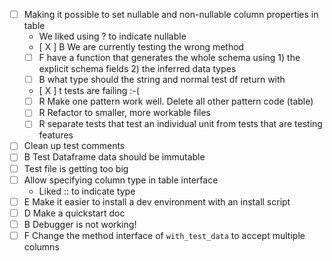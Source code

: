 * [ ] Making it possible to set nullable and non-nullable column properties in table
    * We liked using ? to indicate nullable
    * [ X ] B  We are currently testing the wrong method
    * [ ] F have a function that generates the whole schema using 1) the explicit schema fields 2) the inferred data types
    * [ ] B what type should the string and normal test df return with
    * [ X ] t tests are failing :-(
    * [ ] R Make one pattern work well. Delete all other pattern code (table)
    * [ ] R Refactor to smaller, more workable files
    * [ ] R separate tests that test an individual unit from tests that are testing features
* [ ] Clean up test comments
* [ ] B Test Dataframe data should be immutable
* [ ] Test file is getting too big
* [ ] Allow specifying column type in table interface
  * Liked :: to indicate type
* [ ] E Make it easier to install a dev environment with an install script
* [ ] D Make a quickstart doc
* [ ] B Debugger is not working! 
* [ ] F Change the method interface of `with_test_data` to accept multiple columns